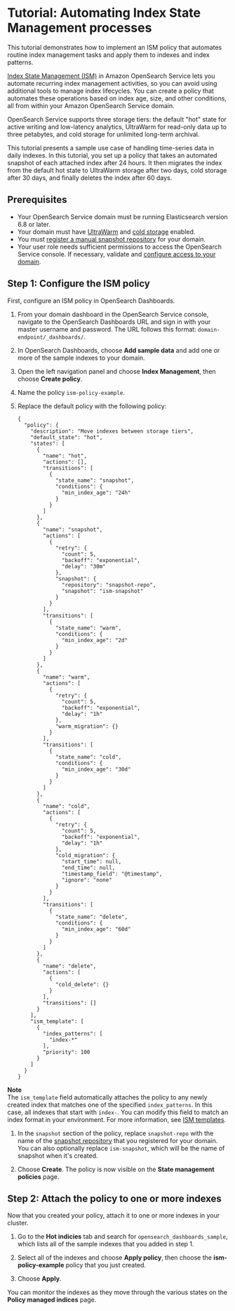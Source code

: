 # Tutorial: Automating Index State Management processes<a name="ism-tutorial"></a>

This tutorial demonstrates how to implement an ISM policy that automates routine index management tasks and apply them to indexes and index patterns\.

[Index State Management \(ISM\)](ism.md) in Amazon OpenSearch Service lets you automate recurring index management activities, so you can avoid using additional tools to manage index lifecycles\. You can create a policy that automates these operations based on index age, size, and other conditions, all from within your Amazon OpenSearch Service domain\.

OpenSearch Service supports three storage tiers: the default "hot" state for active writing and low\-latency analytics, UltraWarm for read\-only data up to three petabytes, and cold storage for unlimited long\-term archival\.

This tutorial presents a sample use case of handling time\-series data in daily indexes\. In this tutorial, you set up a policy that takes an automated snapshot of each attached index after 24 hours\. It then migrates the index from the default hot state to UltraWarm storage after two days, cold storage after 30 days, and finally deletes the index after 60 days\.

## Prerequisites<a name="ism-tutorialprerequisites"></a>
+ Your OpenSearch Service domain must be running Elasticsearch version 6\.8 or later\.
+ Your domain must have [UltraWarm](ultrawarm.md) and [cold storage](cold-storage.md) enabled\.
+ You must [register a manual snapshot repository](managedomains-snapshots.md#managedomains-snapshot-registerdirectory) for your domain\. 
+ Your user role needs sufficient permissions to access the OpenSearch Service console\. If necessary, validate and [configure access to your domain](ac.md)\.

## Step 1: Configure the ISM policy<a name="ism-tutorial-policy"></a>

First, configure an ISM policy in OpenSearch Dashboards\.

1. From your domain dashboard in the OpenSearch Service console, navigate to the OpenSearch Dashboards URL and sign in with your master username and password\. The URL follows this format: `domain-endpoint/_dashboards/`\.

1. In OpenSearch Dashboards, choose **Add sample data** and add one or more of the sample indexes to your domain\.

1. Open the left navigation panel and choose **Index Management**, then choose **Create policy**\.

1. Name the policy `ism-policy-example`\.

1. Replace the default policy with the following policy:

   ```
   {
     "policy": {
       "description": "Move indexes between storage tiers",
       "default_state": "hot",
       "states": [
         {
           "name": "hot",
           "actions": [],
           "transitions": [
             {
               "state_name": "snapshot",
               "conditions": {
                 "min_index_age": "24h"
               }
             }
           ]
         },
         {
           "name": "snapshot",
           "actions": [
             {
               "retry": {
                 "count": 5,
                 "backoff": "exponential",
                 "delay": "30m"
               },
               "snapshot": {
                 "repository": "snapshot-repo",
                 "snapshot": "ism-snapshot"
               }
             }
           ],
           "transitions": [
             {
               "state_name": "warm",
               "conditions": {
                 "min_index_age": "2d"
               }
             }
           ]
         },
         {
           "name": "warm",
           "actions": [
             {
               "retry": {
                 "count": 5,
                 "backoff": "exponential",
                 "delay": "1h"
               },
               "warm_migration": {}
             }
           ],
           "transitions": [
             {
               "state_name": "cold",
               "conditions": {
                 "min_index_age": "30d"
               }
             }
           ]
         },
         {
           "name": "cold",
           "actions": [
             {
               "retry": {
                 "count": 5,
                 "backoff": "exponential",
                 "delay": "1h"
               },
               "cold_migration": {
                 "start_time": null,
                 "end_time": null,
                 "timestamp_field": "@timestamp",
                 "ignore": "none"
               }
             }
           ],
           "transitions": [
             {
               "state_name": "delete",
               "conditions": {
                 "min_index_age": "60d"
               }
             }
           ]
         },
         {
           "name": "delete",
           "actions": [
             {
               "cold_delete": {}
             }
           ],
           "transitions": []
         }
       ],
       "ism_template": [
         {
           "index_patterns": [
             "index-*"
           ],
           "priority": 100
         }
       ]
     }
   }
   ```
**Note**  
The `ism_template` field automatically attaches the policy to any newly created index that matches one of the specified `index_patterns`\. In this case, all indexes that start with `index-`\. You can modify this field to match an index format in your environment\. For more information, see [ISM templates](ism.md#ism-template)\. 

1. In the `snapshot` section of the policy, replace `snapshot-repo` with the name of the [snapshot repository](managedomains-snapshots.md#managedomains-snapshot-registerdirectory) that you registered for your domain\. You can also optionally replace `ism-snapshot`, which will be the name of snapshot when it's created\.

1. Choose **Create**\. The policy is now visible on the **State management policies** page\.

## Step 2: Attach the policy to one or more indexes<a name="ism-tutorial-attach"></a>

Now that you created your policy, attach it to one or more indexes in your cluster\.

1. Go to the **Hot indicies** tab and search for `opensearch_dashboards_sample`, which lists all of the sample indexes that you added in step 1\.

1. Select all of the indexes and choose **Apply policy**, then choose the **ism\-policy\-example** policy that you just created\.

1. Choose **Apply**\.

You can monitor the indexes as they move through the various states on the **Policy managed indices** page\.